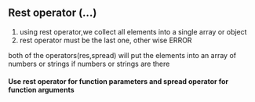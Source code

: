 <h2>Rest operator (...)</h2>
<ol>
<li>using rest operator,we collect all elements into a single array or object</li>
<li>rest operator must be the last one, other wise ERROR</li>
</ol>
<p>both of the operators(res,spread) will put the elements into an array of numbers or strings if numbers or strings are there</p>
<h4>Use rest operator for function parameters and spread operator for function arguments</h4>
